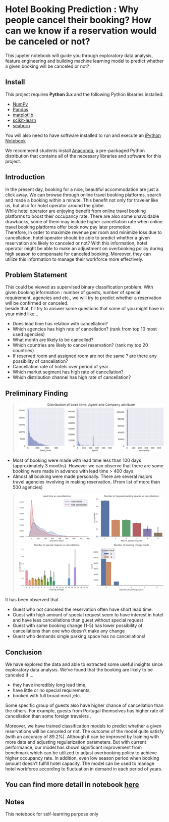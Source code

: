 # Hotel Booking Prediction : Why people cancel their booking? How can we know if a reservation would be canceled or not? 

This jupyter notebook will guide you through exploratory data analysis, feature engineering and building machine learning model to predict whether a given booking will be canceled or not?

## Install
This project requires **Python 3.x** and the following Python libraries installed:

- [NumPy](http://www.numpy.org/)
- [Pandas](http://pandas.pydata.org)
- [matplotlib](http://matplotlib.org/)
- [scikit-learn](http://scikit-learn.org/stable/)
- [seaborn](https://seaborn.pydata.org/)

You will also need to have software installed to run and execute an [iPython Notebook](http://ipython.org/notebook.html)

We recommend students install [Anaconda](https://www.continuum.io/downloads), a pre-packaged Python distribution that contains all of the necessary libraries and software for this project.

## Introduction
In the present day, booking for a nice, beautiful accommodation are just a click away. 
We can browse through online travel booking platforms, search and made a booking within a minute. 
This benefit not only for traveler like us, but also for hotel operator around the globe. 
<br>
While hotel operator are enjoying benefit from online travel booking platforms to boost their occupancy rate. 
There are also some unavoidable drawbacks, some of them may include higher cancellation rate when online travel booking platforms offer book now pay later promotion.
<br>
Therefore, in order to maximize revenue per room and minimize loss due to cancellation, 
hotel operator should be able to predict whether a given reservation are likely to canceled or not? 
With this information, hotel operator might be able to make an adjustment on overbooking policy during high season to 
compensate for canceled booking. Moreover, they can utilize this information to manage their workforce more effectively.

## Problem Statement

  This could be viewed as supervised binary classification problem. 
  With given booking information : number of guests, number of special requirement, agencies and etc., 
  we will try to predict whether a reservation will be confirmed or canceled.
  <br>
  beside that, I'll try to answer some questions that some of you might have in your mind like...
  
  
* Does lead time has relation with cancellation?
* Which agencies has high rate of cancellation? (rank from top 10 most used agencies)
* What month are likely to be cancelled?
* Which countries are likely to cancel reservation? (rank my top 20 countries)
* If reserved room and assigned room are not the same ? are there any possibility of cancellation?
* Cancellation rate of hotels over period of year
* Which market segment has high rate of cancellation?
* Which distribution channel has high rate of cancellation?

 ## Preliminary Finding
 
>![Distribution](https://github.com/Joeycooky/DataScience-portfolio/blob/master/Hotel%20cancellation%20prediction/image/download.png) 

* Most of booking were made with lead time less than 100 days (approximately 3 months). However we can observe that there are some booking were made in advance with lead time > 400 days 
* Almost all booking were made personally. There are several majors travel agencies involving in making reservation. (From list of more than 500 agencies)

>![Leadtime](https://github.com/Joeycooky/DataScience-portfolio/blob/master/Hotel%20cancellation%20prediction/image/__results___45_0.png)

It has been observed that
* Guest who not canceled the reservation often have short lead time.
* Guest with high amount of special request seem to have interest in hotel and have less cancellations than guest without special request
* Guest with some booking change (1-5) has lower possibility of cancellations than one who doesn't make any change
* Guest who demands single parking space has no cancellations!

## Conclusion

We have explored the data and able to extracted some useful insights since exploratory data analysis. We’ve found that the booking are likely to be canceled if ... 
* they have incredibly long lead time, 
* have little or no special requirements, 
* booked with full broad meal ,etc. 

Some specific group of guests also have higher chance of cancellation than the others. For example, guests from Portugal themselves has higher rate of cancellation than some foreign travelers .

Moreover, we have trained classification models to predict whether a given reservations will be canceled or not. The outcome of the model quite satisfy (with an accuracy of 89.2%). Although it can be improved by training with more data and adjusting regularization parameters. But with current performance, our model has shown significant improvement from benchmark which can be utilized to adjust overbooking policy to achieve higher occupancy rate. In addition, even low season period when booking amount doesn’t fulfill hotel capacity. The model can be used to manage hotel workforce according to fluctuation in demand in each period of years.


## You can find more detail in notebook [here](https://nbviewer.jupyter.org/github/Joeycooky/DataScience-portfolio/blob/master/Hotel%20cancellation%20prediction/hotel-demand.ipynb)
## Notes
This notebook for self-learning purpose only
